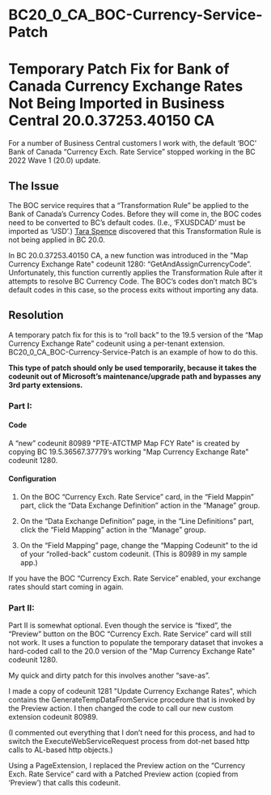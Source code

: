 # BC20_0_CA_BOC-Currency-Service-Patch

# Temporary Patch Fix for Bank of Canada Currency Exchange Rates Not Being Imported in Business Central 20.0.37253.40150 CA
For a number of Business Central customers I work with, the default ‘BOC’ Bank of Canada “Currency Exch. Rate Service” stopped working in the BC 2022 Wave 1 (20.0) update.
 
## The Issue
The BOC service requires that a “Transformation Rule” be applied to the Bank of Canada’s Currency Codes. Before they will come in, the BOC codes need to be converted to BC’s default codes. (I.e., ‘FXUSDCAD’ must be imported as ‘USD’.)  [Tara Spence](https://www.linkedin.com/in/tara-spence-0318b3134/) discovered that this Transformation Rule is not being applied in BC 20.0.

In BC 20.0.37253.40150 CA, a new function was introduced in the "Map Currency Exchange Rate" codeunit 1280: “GetAndAssignCurrencyCode”. Unfortunately, this function currently applies the Transformation Rule after it attempts to resolve BC Currency Code. The BOC’s codes don’t match BC’s default codes in this case, so the process exits without importing any data.
 
## Resolution
A temporary patch fix for this is to “roll back” to the 19.5 version of the “Map Currency Exchange Rate” codeunit using a per-tenant extension. BC20_0_CA_BOC-Currency-Service-Patch is an example of how to do this.

**This type of patch should only be used temporarily, because it takes the codeunit out of Microsoft’s maintenance/upgrade path and bypasses any 3rd party extensions.**

### Part I:
#### Code
A “new” codeunit 80989 "PTE-ATCTMP Map FCY Rate" is created by copying BC 19.5.36567.37779’s working "Map Currency Exchange Rate" codeunit 1280.
#### Configuration
1. On the BOC “Currency Exch. Rate Service” card, in the “Field Mappin” part, click the “Data Exchange Definition” action in the “Manage” group.
 
2. On the “Data Exchange Definition” page, in the “Line Definitions” part, click the “Field Mapping” action in the “Manage” group.
 
3. On the “Field Mapping” page, change the “Mapping Codeunit” to the id of your “rolled-back” custom codeunit. (This is 80989 in my sample app.) 

If you have the BOC “Currency Exch. Rate Service” enabled, your exchange rates should start coming in again.

### Part II:
Part II is somewhat optional. Even though the service is “fixed”, the “Preview” button on the BOC “Currency Exch. Rate Service” card will still not work. It uses a function to populate the temporary dataset that invokes a hard-coded call to the 20.0 version of the "Map Currency Exchange Rate" codeunit 1280.

My quick and dirty patch for this involves another “save-as”.

I made a copy of codeunit 1281 "Update Currency Exchange Rates", which contains the GenerateTempDataFromService procedure that is invoked by the Preview action. I then changed the code to call our new custom extension codeunit 80989.

(I commented out everything that I don’t need for this process, and had to switch the ExecuteWebServiceRequest process from dot-net based http calls to AL-based http objects.)

Using a PageExtension, I replaced the Preview action on the “Currency Exch. Rate Service” card with a Patched Preview action (copied from ‘Preview’) that calls this codeunit.
